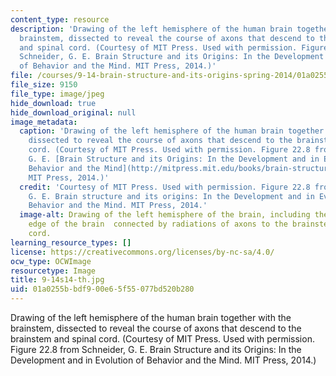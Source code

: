 ```yaml
---
content_type: resource
description: 'Drawing of the left hemisphere of the human brain together with the
  brainstem, dissected to reveal the course of axons that descend to the brainstem
  and spinal cord. (Courtesy of MIT Press. Used with permission. Figure 22.8 from
  Schneider, G. E. Brain Structure and its Origins: In the Development and in Evolution
  of Behavior and the Mind. MIT Press, 2014.)'
file: /courses/9-14-brain-structure-and-its-origins-spring-2014/01a0255bbdf900e65f55077bd520b280_9-14s14-th.jpg
file_size: 9150
file_type: image/jpeg
hide_download: true
hide_download_original: null
image_metadata:
  caption: 'Drawing of the left hemisphere of the human brain together with the brainstem,
    dissected to reveal the course of axons that descend to the brainstem and spinal
    cord. (Courtesy of MIT Press. Used with permission. Figure 22.8 from Schneider,
    G. E. [Brain Structure and its Origins: In the Development and in Evolution of
    Behavior and the Mind](http://mitpress.mit.edu/books/brain-structure-and-its-origins).
    MIT Press, 2014.)'
  credit: 'Courtesy of MIT Press. Used with permission. Figure 22.8 from Schneider,
    G. E. Brain structure and its origins: In the Development and in Evolution of
    Behavior and the Mind. MIT Press, 2014.'
  image-alt: Drawing of the left hemisphere of the brain, including the outermost
    edge of the brain  connected by radiations of axons to the brainstem and spinal
    cord.
learning_resource_types: []
license: https://creativecommons.org/licenses/by-nc-sa/4.0/
ocw_type: OCWImage
resourcetype: Image
title: 9-14s14-th.jpg
uid: 01a0255b-bdf9-00e6-5f55-077bd520b280
---
```

Drawing of the left hemisphere of the human brain together with the brainstem, dissected to reveal the course of axons that descend to the brainstem and spinal cord. (Courtesy of MIT Press. Used with permission. Figure 22.8 from Schneider, G. E. Brain Structure and its Origins: In the Development and in Evolution of Behavior and the Mind. MIT Press, 2014.)